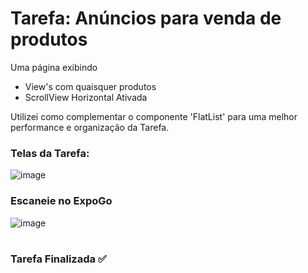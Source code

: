 # Tarefa: Anúncios para venda de produtos

Uma página exibindo
  - View's com quaisquer produtos
  - ScrollView Horizontal Ativada

Utilizei como complementar o componente 'FlatList' para uma melhor performance e organização da Tarefa.

<h3>Telas da Tarefa:</h3>

![image](https://user-images.githubusercontent.com/51220926/227733589-12c1e63f-6718-408f-a17c-5137bd81d905.png)

<h3>Escaneie no ExpoGo</h3>

![image](https://user-images.githubusercontent.com/51220926/227733866-3cf524f6-9e24-4dca-887f-0f1b7487e831.png)

#
<h3>Tarefa Finalizada ✅</h3>
